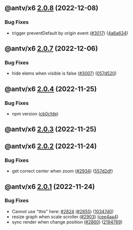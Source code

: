 ## @antv/x6 [2.0.8](https://github.com/antvis/x6/compare/@antv/x6@2.0.7...@antv/x6@2.0.8) (2022-12-08)


### Bug Fixes

* trigger preventDefault by origin event ([#3017](https://github.com/antvis/x6/issues/3017)) ([4a6a634](https://github.com/antvis/x6/commit/4a6a634a8acfad5c1a7bb93ac17fb3b97239e853))

## @antv/x6 [2.0.7](https://github.com/antvis/x6/compare/@antv/x6@2.0.6...@antv/x6@2.0.7) (2022-12-06)


### Bug Fixes

* hide elems when visible is false ([#3007](https://github.com/antvis/x6/issues/3007)) ([057d520](https://github.com/antvis/x6/commit/057d5209ff827d0231ecc6562e768907f75aff2d))

## @antv/x6 [2.0.4](https://github.com/antvis/x6/compare/@antv/x6@2.0.3...@antv/x6@2.0.4) (2022-11-25)


### Bug Fixes

* npm version ([cb0cfde](https://github.com/antvis/x6/commit/cb0cfdeb4dbe8858569e6899db08ccb9ab8ba4e7))

## @antv/x6 [2.0.3](https://github.com/antvis/x6/compare/@antv/x6@2.0.2...@antv/x6@2.0.3) (2022-11-25)

## @antv/x6 [2.0.2](https://github.com/antvis/x6/compare/@antv/x6@2.0.1...@antv/x6@2.0.2) (2022-11-24)


### Bug Fixes

* get correct center when zoom ([#2934](https://github.com/antvis/x6/issues/2934)) ([557d2df](https://github.com/antvis/x6/commit/557d2df1529226e505e3488a43fa358191d79271))

## @antv/x6 [2.0.1](https://github.com/antvis/x6/compare/@antv/x6@2.0.0...@antv/x6@2.0.1) (2022-11-24)


### Bug Fixes

* Cannot use "this" here: [#2824](https://github.com/antvis/x6/issues/2824) ([#2855](https://github.com/antvis/x6/issues/2855)) ([10347d0](https://github.com/antvis/x6/commit/10347d069b23e4cfaf156138a39e2f5f996f0e29))
* resize graph when scale scroller ([#2903](https://github.com/antvis/x6/issues/2903)) ([cee4aa4](https://github.com/antvis/x6/commit/cee4aa4e53b2821ed11d5602fccdb36625957c72))
* sync render when change position ([#2860](https://github.com/antvis/x6/issues/2860)) ([2194769](https://github.com/antvis/x6/commit/2194769e362ce60d19652b29047a394cac4077d0))

